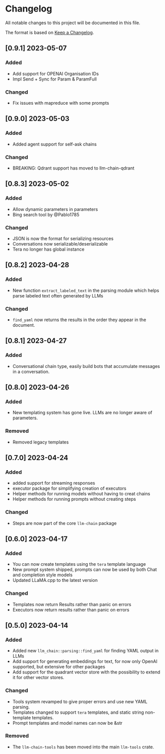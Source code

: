 # Changelog

All notable changes to this project will be documented in this file.

<!-- next-header -->

The format is based on [Keep a Changelog](https://keepachangelog.com/en/1.0.0/).

## [0.9.1] 2023-05-07

### Added

- Add support for OPENAI Organisation IDs
- Impl Send + Sync for Param & ParamFull

### Changed

- Fix issues with mapreduce with some prompts

## [0.9.0] 2023-05-03

### Added

- Added agent support for self-ask chains

### Changed

- BREAKING: Qdrant support has moved to llm-chain-qdrant

## [0.8.3] 2023-05-02

### Added

- Allow dynamic parameters in parameters
- Bing search tool by @Pablo1785

### Changed

- JSON is now the format for serializing resources
- Conversations now serializable/deserializable
- Tera no longer has global instance

## [0.8.2] 2023-04-28

### Added

- New function `extract_labeled_text` in the parsing module which helps parse labeled text often generated by LLMs

### Changed

- `find_yaml` now returns the results in the order they appear in the document.

## [0.8.1] 2023-04-27

### Added

- Conversational chain type, easily build bots that accumulate messages in a conversation.

## [0.8.0] 2023-04-26

### Added

- New templating system has gone live. LLMs are no longer aware of parameters.

### Removed

- Removed legacy templates

## [0.7.0] 2023-04-24

### Added

- added support for streaming responses
- executor package for simplifying creation of executors
- Helper methods for running models without having to creat chains
- Helper methods for running prompts without creating steps

### Changed

- Steps are now part of the core `llm-chain` package

## [0.6.0] 2023-04-17

### Added

- You can now create templates using the `tera` template language
- New prompt system shipped, prompts can now be used by both Chat and completion style models
- Updated LLaMA.cpp to the latest version

### Changed

- Templates now return Results rather than panic on errors
- Executors now return results rather than panic on errors

## [0.5.0] 2023-04-14

### Added

- Added new `llm_chain::parsing::find_yaml` for finding YAML output in LLMs
- Add support for generating embeddings for text, for now only OpenAI supported, but extensive for other packages
- Add support for the quadrant vector store with the possibility to extend it for other vector stores.

### Changed

- Tools system revamped to give proper errors and use new YAML parsing.
- Templates changed to support `tera` templates, and static string non-template templates.
- Prompt templates and model names can now be &str

### Removed

- The `llm-chain-tools` has been moved into the main `llm-tools` crate.

<!-- next-url -->
